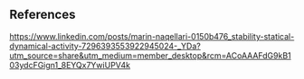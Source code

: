 

## References

https://www.linkedin.com/posts/marin-naqellari-0150b476_stability-statical-dynamical-activity-7296393553922945024-_YDa?utm_source=share&utm_medium=member_desktop&rcm=ACoAAAFdG9kB103ydcFGign1_8EYQx7YwiUPV4k

